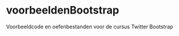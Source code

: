 voorbeeldenBootstrap
====================

Voorbeeldcode en oefenbestanden voor de cursus Twitter Bootstrap
